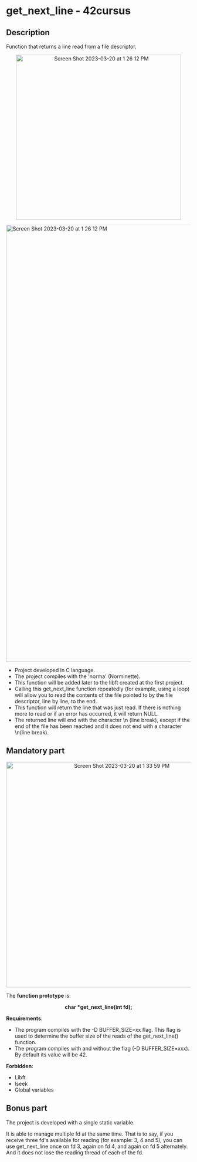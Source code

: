 # get_next_line - 42cursus

## Description 


Function that returns a line read from a file descriptor.

<p align="center">
<img width="450" alt="Screen Shot 2023-03-20 at 1 26 12 PM" src="https://github.com/hecikmc/get_next_line-42cursus/assets/121127625/87ef3beb-955c-4447-89d5-6d6ad95078c1">
</p>

<img width="1192" alt="Screen Shot 2023-03-20 at 1 26 12 PM" src="https://user-images.githubusercontent.com/121127625/226339652-9d922240-dde5-4038-8dcb-4fee6e7113a3.png">

* Project developed in C language.
* The project compiles with the 'norma' (Norminette).
* This function will be added later to the libft created at the first project.
* Calling this get_next_line function repeatedly (for example, using a loop) will allow you to read the contents of the file pointed to by the file descriptor, line by line, to the end.
* This function will return the line that was just read. If there is nothing more to read or if an error has occurred, it will return NULL.
* The returned line will end with the character \n (line break), except if the end of the file has been reached and it does not end with a character \n(line break).

## Mandatory part

<p align="center">
  <img width="615" alt="Screen Shot 2023-03-20 at 1 33 59 PM" src="https://user-images.githubusercontent.com/121127625/226340103-20525693-6bf6-4f47-8a54-e500371ca17e.png">
</p>

The **function prototype** is: 
<p align="center">
  <b>
    char *get_next_line(int fd);
  </b>
</p>

**Requirements**:

* The program compiles with the -D BUFFER_SIZE=xx flag. This flag is used to determine the buffer size of the reads of the get_next_line() function.
* The program compiles with and without the flag (-D BUFFER_SIZE=xxx). By default its value will be 42.

**Forbidden**:
* Libft
* lseek
* Global variables

## Bonus part

The project is developed with a single static variable. 

It is able to manage multiple fd at the same time. That is to say,
if you receive three fd's available for reading (for example: 3, 4 and 5), you can use get_next_line once on fd 3, again on fd 4, and again on fd 5 alternately. And it does not lose the reading thread of each of the fd.
